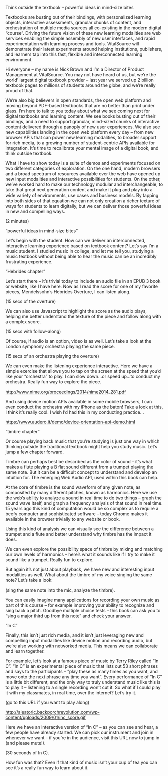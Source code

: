 Think outside the textbook – powerful ideas in mind-size bitesTextbooks are busting out of their bindings, with personalized learning objects, interactive assessments, granular chunks of content, and orchestration of multiple media sources all co-existing in the modern digital “course”. Driving the future vision of these new learning modalities are web services enabling the simple assembly of new user interfaces, and rapid experimentation with learning process and tools. VitalSource will demonstrate their latest experiments around helping institutions, publishers, and learners tap into this fast, flexible and interconnected learning environment.Hi everyone – my name is Nick Brown and I’m a Director of Product Management at VitalSource. You may not have heard of us, but we’re the world’ largest digital textbook provider – last year we served up 2 billion textbook pages to millions of students around the globe, and we’re really proud of that.We’re also big believers in open standards, the open web platform and moving beyond PDF-based textbooks that are no better than print under glass. I’m here to talk to you today about what we see coming next for digital textbooks and learning content. We see books busting out of their bindings, and a need to support granular, mind-sized chunks of interactive content delivered through a panoply of new user experiences. We also see new capabilities landing in the open web platform every day – from new browser APIs that can power new learning modalities, to broader support for rich media, to a growing number of student-centric APIs available for integration. It’s time to recalibrate your mental image of a digital book, and think outside textbook.What I have to show today is a suite of demos and experiments focused on two different categories of exploration. On the one hand, modern browsers and a broad spectrum of resources available over the web have opened up new input modalities and interactive possibilities for students. On the other, we’ve worked hard to make our technology modular and interchangeable, to take that great next generation content and make it plug and play into a wide variety of environments, use cases and business models. By tapping into both sides of that equation we can not only creation a richer texture of ways for students to learn digitally, but we can deliver those powerful ideas in new and compelling ways.(2 minutes)“powerful ideas in mind-size bites”Let’s begin with the student. How can we deliver an interconnected, interactive learning experience based on textbook content? Let’s say I’m a music student. I studied music in college, and let me tell you, studying a music textbook without being able to hear the music can be an incredibly frustrating experience.“Hebrides chapter”Let’s start there – it’s trivial today to include an audio file in an EPUB 3 book or website, like I have here. Now as I read the score for one of my favorite pieces, Mendelssohn’s Hebrides Overture, I can listen along.(15 secs of the overture) We can also use Javascript to highlight the score as the audio plays, helping me better understand the texture of the piece and follow along with a complex score.(15 secs with follow-along)Of course, if audio is an option, video is as well. Let’s take a look at the London symphony orchestra playing the same piece.(15 secs of an orchestra playing the overture)We can even make the listening experience interactive. Here we have a simple exercise that allows you to tap on the screen at the speed that you’d like your “orchestra” to play. I can slow down…or speed up…to conduct my orchestra. Really fun way to explore the piece.http://www.nime.org/proceedings/2014/nime2014_281.pdfAnd using device motion APIs available in some mobile browsers, I can even conduct the orchestra with my iPhone as the baton! Take a look at this, I think it’s really cool. I wish I’d had this in my conducting practice…https://www.audero.it/demo/device-orientation-api-demo.html“timbre chapter”Or course playing back music that you’re studying is just one way in which thinking outside the traditional textbook might help you study music. Let’s jump a few chapter forward.Timbre can perhaps best be described as the color of sound – it’s what makes a flute playing a B flat sound different from a trumpet playing the same note. But it can be a difficult concept to understand and develop an intuition for. The emerging Web Audio API, used within this book can help.At the core of timbre is the sound waveform of any given note, as composited by many different pitches, known as harmonics. Here we use the web’s ability to analyze a sound in real time to do two things – graph the sound wave itself, and graph a frequency analysis of that sound in real time. 15 years ago this kind of computation would be so complex as to require a beefy computer and sophisticated software – today Chrome makes it available in the browser trivially to any website or book.Using this kind of analysis we can visually see the difference between a trumpet and a flute and better understand why timbre has the impact it does.We can even explore the possibility space of timbre by mixing and matching our own levels of harmonics – here’s what it sounds like if I try to make it sound like a trumpet. Really fun to explore.But again it’s not just about playback, we have new and interesting input modalities as well. What about the timbre of my voice singing the same note? Let’s take a look:(sing the same note into the mic, analyze the timbre).You can easily imagine many applications for recording your own music as part of this course – for example improving your ability to recognize and sing back a pitch. Goodbye multiple choice tests – this book can ask you to “sing a major third up from this note” and check your answer.“In C”Finally, this isn’t just rich media, and it isn’t just leveraging new and compelling input modalities like device motion and recording audio, but we’re also working with networked media. This means we can collaborate and learn together.For example, let’s look at a famous piece of music by Terry Riley called “In C”. “In C” is an experimental piece of music that lists out 53 short phrases and says to the participants – “play these as many times as you want, and move onto the next phrase any time you want”. Every performance of “In C” is a little bit different, and the only way to truly understand music like this is to play it – listening to a single recording won’t cut it. So what if I could play it with my classmates, in real time, over the internet? Let’s try it.(go to this URL if you want to play along)http://aleatoric.backporchrevolution.com/wp-content/uploads/2009/01/inc_score.gifHere we have an interactive version of “In C” – as you can see and hear, a few people have already started. We can pick our instrument and join in whenever we want – if you’re in the audience, visit this URL now to jump in (and please mute!).(30 seconds of In C).How fun was that? Even if that kind of music isn’t your cup of tea you can see it’s a really fun way to learn about it.